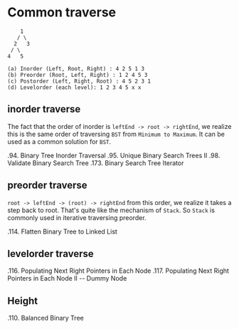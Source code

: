 
# Common traverse    
```
    1
   / \
  2   3
 / \
4   5

(a) Inorder (Left, Root, Right) : 4 2 5 1 3
(b) Preorder (Root, Left, Right) : 1 2 4 5 3
(c) Postorder (Left, Right, Root) : 4 5 2 3 1
(d) Levelorder (each level): 1 2 3 4 5 x x

```

## inorder traverse
The fact that the order of inorder is `leftEnd -> root -> rightEnd`, we realize this is the same order of traversing `BST` from `Minimum to Maximum`. It can be used as a common solution for `BST`.

.94.  Binary Tree Inorder Traversal
.95.  Unique Binary Search Trees II
.98.  Validate Binary Search Tree
.173. Binary Search Tree Iterator


## preorder traverse
`root -> leftEnd -> (root) -> rightEnd` from this order, we realize it takes a step back to root. That's quite like the mechanism of `Stack`. So `Stack` is commonly used in iterative traversing preorder.

.114. Flatten Binary Tree to Linked List

## levelorder traverse
.116. Populating Next Right Pointers in Each Node
.117. Populating Next Right Pointers in Each Node II -- Dummy Node

## Height
.110. Balanced Binary Tree